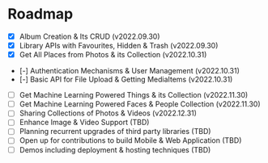 # Roadmap

- [x] Album Creation & Its CRUD (v2022.09.30)
- [x] Library APIs with Favourites, Hidden & Trash (v2022.09.30)
- [x] Get All Places from Photos & its Collection (v2022.10.31)
- [-] Authentication Mechanisms & User Management (v2022.10.31)
- [-] Basic API for File Upload & Getting MediaItems (v2022.10.31)
- [ ] Get Machine Learning Powered Things & its Collection (v2022.11.30)
- [ ] Get Machine Learning Powered Faces & People Collection (v2022.11.30)
- [ ] Sharing Collections of Photos & Videos (v2022.12.31)
- [ ] Enhance Image & Video Support (TBD)
- [ ] Planning recurrent upgrades of third party libraries (TBD)
- [ ] Open up for contributions to build Mobile & Web Application (TBD)
- [ ] Demos including deployment & hosting techniques (TBD)
